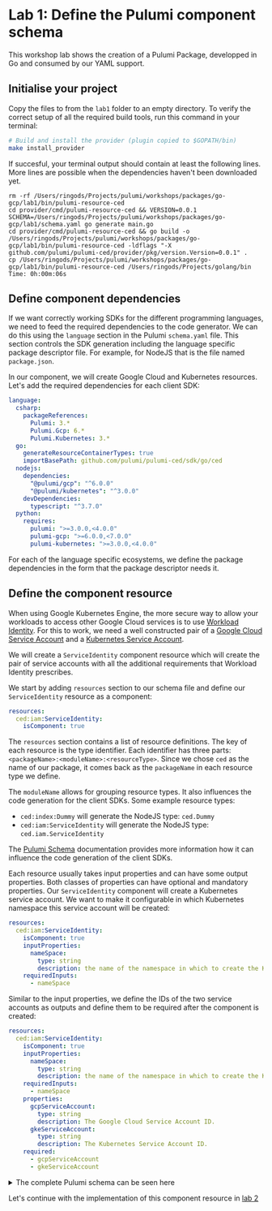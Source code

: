 # Lab 1: Define the Pulumi component schema

This workshop lab shows the creation of a Pulumi Package, developped in Go and consumed by our YAML support.

## Initialise your project

Copy the files to from the `lab1` folder to an empty directory. To verify the correct setup of all the required build tools, run this command in your terminal:

```bash
# Build and install the provider (plugin copied to $GOPATH/bin)
make install_provider
```

If succesful, your terminal output should contain at least the following lines. More lines are possible when the dependencies haven't been downloaded yet.

```
rm -rf /Users/ringods/Projects/pulumi/workshops/packages/go-gcp/lab1/bin/pulumi-resource-ced
cd provider/cmd/pulumi-resource-ced && VERSION=0.0.1 SCHEMA=/Users/ringods/Projects/pulumi/workshops/packages/go-gcp/lab1/schema.yaml go generate main.go
cd provider/cmd/pulumi-resource-ced && go build -o /Users/ringods/Projects/pulumi/workshops/packages/go-gcp/lab1/bin/pulumi-resource-ced -ldflags "-X github.com/pulumi/pulumi-ced/provider/pkg/version.Version=0.0.1" .
cp /Users/ringods/Projects/pulumi/workshops/packages/go-gcp/lab1/bin/pulumi-resource-ced /Users/ringods/Projects/golang/bin
Time: 0h:00m:06s                                                                                                                 
```

## Define component dependencies

If we want correctly working SDKs for the different programming languages, we need to feed the required dependencies to the code generator. We can do this using the `language` section in the Pulumi `schema.yaml` file. This section controls the SDK generation including the language specific package descriptor file. For example, for NodeJS that is the file named `package.json`.

In our component, we will create Google Cloud and Kubernetes resources. Let's add the required dependencies for each client SDK:

```yaml
language:
  csharp:
    packageReferences:
      Pulumi: 3.*
      Pulumi.Gcp: 6.*
      Pulumi.Kubernetes: 3.*
  go:
    generateResourceContainerTypes: true
    importBasePath: github.com/pulumi/pulumi-ced/sdk/go/ced
  nodejs:
    dependencies:
      "@pulumi/gcp": "^6.0.0"
      "@pulumi/kubernetes": "^3.0.0"
    devDependencies:
      typescript: "^3.7.0"
  python:
    requires:
      pulumi: ">=3.0.0,<4.0.0"
      pulumi-gcp: ">=6.0.0,<7.0.0"
      pulumi-kubernetes: ">=3.0.0,<4.0.0"
```

For each of the language specific ecosystems, we define the package dependencies in the form that the package descriptor needs it.

## Define the component resource

When using Google Kubernetes Engine, the more secure way to allow your workloads to access other Google Cloud services is to use [Workload Identity](https://cloud.google.com/kubernetes-engine/docs/how-to/workload-identity). For this to work, we need a well constructed pair of a [Google Cloud Service Account](https://www.pulumi.com/registry/packages/gcp/api-docs/serviceaccount/account/) and a [Kubernetes Service Account](https://www.pulumi.com/registry/packages/kubernetes/api-docs/core/v1/serviceaccount/).

We will create a `ServiceIdentity` component resource which will create the pair of service accounts with all the additional requirements that Workload Identity prescribes.

We start by adding `resources` section to our schema file and define our `ServiceIdentity` resource as a component:

```yaml
resources:
  ced:iam:ServiceIdentity:
    isComponent: true
```

The `resources` section contains a list of resource definitions. The key of each resource is the type identifier. Each identifier has three parts: `<packageName>:<moduleName>:<resourceType>`. Since we chose `ced` as the name of our package, it comes back as the `packageName` in each resource type we define.

The `moduleName` allows for grouping resource types. It also influences the code generation for the client SDKs. Some example resource types:

* `ced:index:Dummy` will generate the NodeJS type: `ced.Dummy`
* `ced:iam:ServiceIdentity` will generate the NodeJS type: `ced.iam.ServiceIdentity`

The [Pulumi Schema](https://www.pulumi.com/docs/guides/pulumi-packages/schema/) documentation provides more information how it can influence the code generation of the client SDKs.

Each resource usually takes input properties and can have some output properties. Both classes of properties can have optional and mandatory properties. Our `ServiceIdentity` component will create a Kubernetes service account. We want to make it configurable in which Kubernetes namespace this service account will be created:

```yaml
resources:
  ced:iam:ServiceIdentity:
    isComponent: true
    inputProperties:
      nameSpace:
        type: string
        description: the name of the namespace in which to create the Kubernetes service account.
    requiredInputs:
      - nameSpace
```

Similar to the input properties, we define the IDs of the two service accounts as outputs and define them to be required after the component is created:

```yaml
resources:
  ced:iam:ServiceIdentity:
    isComponent: true
    inputProperties:
      nameSpace:
        type: string
        description: the name of the namespace in which to create the Kubernetes service account.
    requiredInputs:
      - nameSpace
    properties:
      gcpServiceAccount:
        type: string
        description: The Google Cloud Service Account ID.
      gkeServiceAccount:
        type: string
        description: The Kubernetes Service Account ID.
    required:
      - gcpServiceAccount
      - gkeServiceAccount
```

<details><summary>The complete Pulumi schema can be seen here</summary>

```yaml
# yaml-language-server: $schema=https://raw.githubusercontent.com/pulumi/pulumi/master/pkg/codegen/schema/pulumi.json
---
name: ced
resources:
  ced:iam:ServiceIdentity:
    isComponent: true
    inputProperties:
      nameSpace:
        type: string
        description: the name of the namespace in which to create the Kubernetes service account.
    requiredInputs:
      - nameSpace
    properties:
      gcpServiceAccount:
        type: string
        description: The Google Cloud Service Account ID.
      gkeServiceAccount:
        type: string
        description: The Kubernetes Service Account ID.
    required:
      - gcpServiceAccount
      - gkeServiceAccount
language:
  csharp:
    packageReferences:
      Pulumi: 3.*
      Pulumi.Gcp: 6.*
      Pulumi.Kubernetes: 3.*
  go:
    generateResourceContainerTypes: true
    importBasePath: github.com/pulumi/pulumi-ced/sdk/go/ced
  nodejs:
    dependencies:
      "@pulumi/gcp": "^6.0.0"
      "@pulumi/kubernetes": "^3.0.0"
    devDependencies:
      typescript: "^3.7.0"
  python:
    requires:
      pulumi: ">=3.0.0,<4.0.0"
      pulumi-gcp: ">=6.0.0,<7.0.0"
      pulumi-kubernetes: ">=3.0.0,<4.0.0"
```
</details>

Let's continue with the implementation of this component resource in [lab 2](../lab2)
